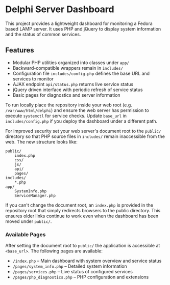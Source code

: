 # Delphi Server Dashboard

This project provides a lightweight dashboard for monitoring a Fedora based LAMP
server. It uses PHP and jQuery to display system information and the status of
common services.

## Features

 - Modular PHP utilities organized into classes under `app/`
 - Backward-compatible wrappers remain in `includes/`
 - Configuration file `includes/config.php` defines the base URL and services to monitor
- AJAX endpoint `api/status.php` returns live service status
- jQuery driven interface with periodic refresh of service status
- Basic pages for diagnostics and server information

To run locally place the repository inside your web root (e.g. `/var/www/html/delphi`) and ensure the web server has permission to execute `systemctl` for service checks. Update `base_url` in `includes/config.php` if you deploy the dashboard under a different path.

For improved security set your web server's document root to the `public/`
directory so that PHP source files in `includes/` remain inaccessible from the
web. The new structure looks like:

```
public/
    index.php
    css/
    js/
    api/
    pages/
includes/
    *.php
app/
    SystemInfo.php
    ServiceManager.php
```

If you can't change the document root, an `index.php` is provided in the
repository root that simply redirects browsers to the public directory.
This ensures older links continue to work even when the dashboard has been
moved under `public/`.

### Available Pages

After setting the document root to `public/` the application is accessible at
`<base_url>`. The following pages are available:

- `/index.php` – Main dashboard with system overview and service status
- `/pages/system_info.php` – Detailed system information
- `/pages/services.php` – Live status of configured services
- `/pages/php_diagnostics.php` – PHP configuration and extensions

